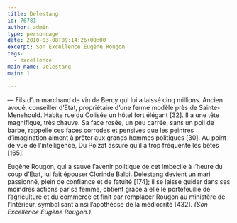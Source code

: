 ```yaml
---
title: Delestang
id: 76781
author: admin
type: personnage
date: 2010-03-08T09:14:26+00:00
excerpt: Son Excellence Eugène Rougon
tags:
  - excellence
main_name: Delestang
main: 1

---
```

— Fils d&rsquo;un marchand de vin de Bercy qui lui a laissé cinq millions. Ancien avoué, conseiller d&rsquo;Etat, propriétaire d&rsquo;une ferme modèle près de Sainte-Menehould. Habite rue du Colisée un hôtel fort élégant [32]. Il a une tête magnifique, très chauve. Sa face rosée, un peu carrée, sans un poil de barbe, rappelle ces faces corrodes et pensives que les peintres d&rsquo;imagination aiment à prêter aux grands hommes politiques [30]. Au point de vue de l&rsquo;intelligence, Du Poizat assure qu&rsquo;il a trop fréquenté les bêtes [165].

Eugène Rougon, qui a sauvé l&rsquo;avenir politique de cet imbécile à l&rsquo;heure du coup d&rsquo;Etat, lui fait épouser Clorinde Balbi. Delestang devient un mari passionné, plein de confiance et de fatuité [174]; il se laisse guider dans ses moindres actions par sa femme, obtient grâce à elle le portefeuille de l&rsquo;agriculture et du commerce et finit par remplacer Rougon au ministère de l&rsquo;intérieur, symbolisant ainsi l&rsquo;apothéose de la médiocrité [432]. _(Son Excellence Eugène Rougon.)_